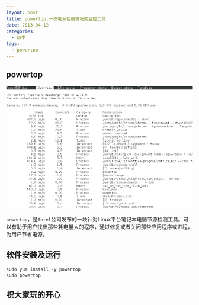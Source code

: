 ```yaml
---
layout: post
title: powertop,一块电源使用情况的监控工具
date: 2013-04-12
categories:
  - 技术
tags:
  - powertop
---
```

## powertop

![](/img/article/2013-04/13-01.png)

 `powertop`，是`Intel`公司发布的一块针对Linux平台笔记本电脑节源检测工具。可以有助于用户找出那些耗电量大的程序，通过修复或者关闭那些应用程序或进程，为用户节省电源。


## 软件安装及运行

    sudo yum install -y powertop
    sudo powertop
     

## 祝大家玩的开心


